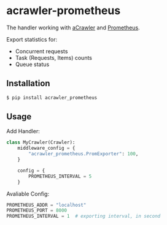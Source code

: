 # acrawler-prometheus

The handler working with [aCrawler](https://github.com/wooddance/aCrawler) and [Prometheus](http://prometheus.io/).

Export statistics for:

- Concurrent requests
- Task (Requests, Items) counts
- Queue status

## Installation

```bash
$ pip install acrawler_prometheus
```

## Usage

Add Handler:

```python
class MyCrawler(Crawler):
    middleware_config = {
        "acrawler_prometheus.PromExporter": 100,
    }

    config = {
        PROMETHEUS_INTERVAL = 5
    }
```

Avaliable Config:

```python
PROMETHEUS_ADDR = "localhost"
PROMETHEUS_PORT = 8000
PROMETHEUS_INTERVAL = 1  # exporting interval, in second
```
